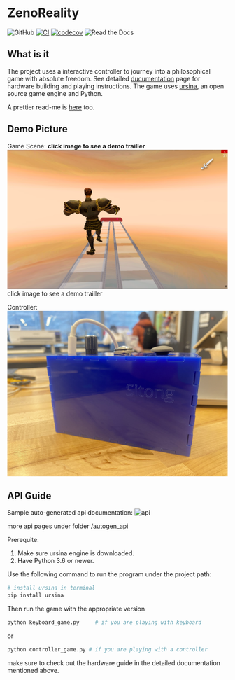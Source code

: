 # ZenoReality

![GitHub](https://img.shields.io/github/license/sitongfX/ZenoReality)
[![CI](https://github.com/sitongfX/ZenoReality/actions/workflows/main.yml/badge.svg?branch=main)](https://github.com/sitongfX/ZenoReality/actions/workflows/main.yml)
[![codecov](https://codecov.io/gh/sitongfX/ZenoReality/branch/main/graph/badge.svg?token=5CVVR0707X)](https://codecov.io/gh/sitongfX/ZenoReality)
![Read the Docs](https://img.shields.io/readthedocs/zenoreality)

## What is it
The project uses a interactive controller to journey into a philosophical game with absolute freedom. See detailed [ducumentation](https://zenoreality.readthedocs.io/en/stable/) page for hardware building and playing instructions. The game uses [ursina](https://www.ursinaengine.org/), an open source game engine and Python.

A prettier read-me is [here](https://sitongfx.github.io/ZenoReality/) too.


## Demo Picture
Game Scene: 
**click image to see a demo trailler**
[![game](game.png)](https://youtu.be/ThDYJI4Rjx4)
click image to see a demo trailler

Controller:
![controller](controller.jpg)

## API Guide

Sample auto-generated api documentation:
![api](api.jpg)

more api pages under folder [/autogen_api](https://github.com/sitongfX/ZenoReality/tree/main/autogen_api)


Prerequite:
1. Make sure ursina engine is downloaded.
2. Have Python 3.6 or newer.

Use the following command to run the program under the project path:

``` bash
# install ursina in terminal
pip install ursina
```

Then run the game with the appropriate version

``` bash
python keyboard_game.py     # if you are playing with keyboard
```
or

``` bash
python controller_game.py # if you are playing with a controller
```
make sure to check out the hardware guide in the detailed documentation mentioned above.

